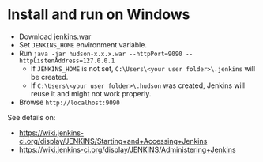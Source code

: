 # Install and run on Windows

* Download jenkins.war
* Set `JENKINS_HOME` environment variable.
* Run `java -jar hudson-x.x.x.war --httpPort=9090 --httpListenAddress=127.0.0.1`
  * If `JENKINS_HOME` is not set, `C:\Users\<your user folder>\.jenkins` will be created.
  * If `C:\Users\<your user folder>\.hudson` was created, Jenkins will reuse it and might not work properly.
* Browse `http://localhost:9090`



See details on:
* <https://wiki.jenkins-ci.org/display/JENKINS/Starting+and+Accessing+Jenkins>
* <https://wiki.jenkins-ci.org/display/JENKINS/Administering+Jenkins>
